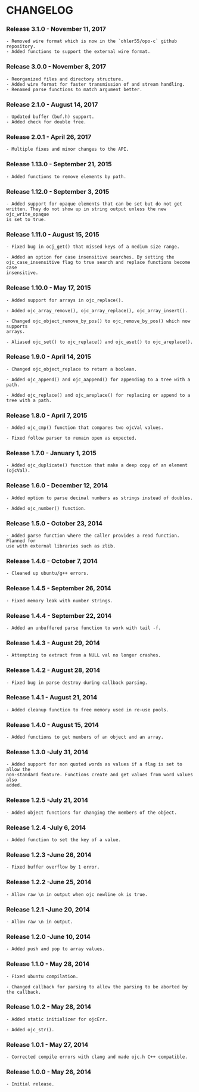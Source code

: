 # CHANGELOG

### Release 3.1.0 - November 11, 2017

	- Removed wire format which is now in the `ohler55/opo-c` github repository.
	- Added functions to support the external wire format.

### Release 3.0.0 - November 8, 2017

	- Reorganized files and directory structure.
	- Added wire format for faster transmission of and stream handling.
	- Renamed parse functions to match argument better.

### Release 2.1.0 - August 14, 2017

	- Updated buffer (buf.h) support.
	- Added check for double free.

### Release 2.0.1 - April 26, 2017

	- Multiple fixes and minor changes to the API.

### Release 1.13.0 - September 21, 2015

	- Added functions to remove elements by path.

### Release 1.12.0 - September 3, 2015

	- Added support for opaque elements that can be set but do not get
	written. They do not show up in string output unless the new ojc_write_opaque
	is set to true.

### Release 1.11.0 - August 15, 2015

	- Fixed bug in ocj_get() that missed keys of a medium size range.

	- Added an option for case insensitive searches. By setting the
	ojc_case_insensitive flag to true search and replace functions become case
	insensitive.

### Release 1.10.0 - May 17, 2015

	- Added support for arrays in ojc_replace().

	- Added ojc_array_remove(), ojc_array_replace(), ojc_array_insert().

	- Changed ojc_object_remove_by_pos() to ojc_remove_by_pos() which now supports
	arrays.

	- Aliased ojc_set() to ojc_replace() and ojc_aset() to ojc_areplace().

### Release 1.9.0 - April 14, 2015

	- Changed ojc_object_replace to return a boolean.

	- Added ojc_append() and ojc_aappend() for appending to a tree with a path.

	- Added ojc_replace() and ojc_areplace() for replacing or append to a tree with a path.

### Release 1.8.0 - April 7, 2015

	- Added ojc_cmp() function that compares two ojcVal values.

	- Fixed follow parser to remain open as expected.

### Release 1.7.0 - January 1, 2015

	- Added ojc_duplicate() function that make a deep copy of an element (ojcVal).

### Release 1.6.0 - December 12, 2014

	- Added option to parse decimal numbers as strings instead of doubles.

	- Added ojc_number() function.

### Release 1.5.0 - October 23, 2014

	- Added parse function where the caller provides a read function. Planned for
	use with external libraries such as zlib.

### Release 1.4.6 - October 7, 2014

	- Cleaned up ubuntu/g++ errors.

### Release 1.4.5 - September 26, 2014

	- Fixed memory leak with number strings.

### Release 1.4.4 - September 22, 2014

	- Added an unbuffered parse function to work with tail -f.

### Release 1.4.3 - August 29, 2014

	- Attempting to extract from a NULL val no longer crashes.

### Release 1.4.2 - August 28, 2014

	- Fixed bug in parse destroy during callback parsing.

### Release 1.4.1 - August 21, 2014

	- Added cleanup function to free memory used in re-use pools.

### Release 1.4.0 - August 15, 2014

	- Added functions to get members of an object and an array.

### Release 1.3.0 -July 31, 2014

	- Added support for non quoted words as values if a flag is set to allow the
	non-standard feature. Functions create and get values from word values also
	added.

### Release 1.2.5 -July 21, 2014

	- Added object functions for changing the members of the object.

### Release 1.2.4 -July 6, 2014

	- Added function to set the key of a value.

### Release 1.2.3 -June 26, 2014

	- Fixed buffer overflow by 1 error.

### Release 1.2.2 -June 25, 2014

	- Allow raw \n in output when ojc newline ok is true.

### Release 1.2.1 -June 20, 2014

	- Allow raw \n in output.

### Release 1.2.0 -June 10, 2014

	- Added push and pop to array values.

### Release 1.1.0 - May 28, 2014

	- Fixed ubuntu compilation.

	- Changed callback for parsing to allow the parsing to be aborted by the callback.

### Release 1.0.2 - May 28, 2014

	- Added static initializer for ojcErr.

	- Added ojc_str().

### Release 1.0.1 - May 27, 2014

	- Corrected compile errors with clang and made ojc.h C++ compatible.

### Release 1.0.0 - May 26, 2014

	- Initial release.

